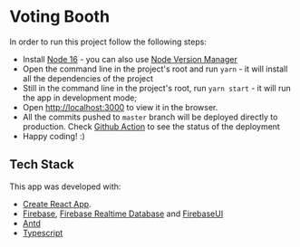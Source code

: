 # Voting Booth

In order to run this project follow the following steps:
- Install [Node 16](https://nodejs.org/en/blog/release/v16.16.0/) - you can also use [Node Version Manager](https://github.com/nvm-sh/nvm)
- Open the command line in the project's root and run `yarn` - it will install all the dependencies of the project
- Still in the command line in the project's root, run `yarn start` - it will run the app in development mode;
- Open [http://localhost:3000](http://localhost:3000) to view it in the browser.
- All the commits pushed to `master` branch will be deployed directly to production. Check [Github Action](https://github.com/esnaveiro/voting-booth/actions) to see the status of the deployment
- Happy coding! :)

## Tech Stack

This app was developed with:
- [Create React App](https://github.com/facebook/create-react-app). 
- [Firebase](https://firebase.google.com/), [Firebase Realtime Database](https://firebase.google.com/docs/database/web/start) and [FirebaseUI](https://github.com/firebase/firebaseui-web)
- [Antd](https://ant.design/)
- [Typescript](https://www.typescriptlang.org/)
